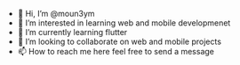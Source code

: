 - 👋 Hi, I’m @moun3ym
- 👀 I’m interested in learning web and mobile developmenet
- 🌱 I’m currently learning flutter
- 💞️ I’m looking to collaborate on  web and mobile projects
- 📫 How to reach me here feel free to send a message

<!---
moun3ym/moun3ym is a ✨ special ✨ repository because its `README.md` (this file) appears on your GitHub profile.
You can click the Preview link to take a look at your changes.
--->
